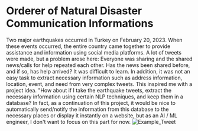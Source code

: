 # Orderer of Natural Disaster Communication Informations
Two major earthquakes occurred in Turkey on February 20, 2023. When these events occurred, the entire country came together to provide assistance and information using social media platforms. 
A lot of tweets were made, but a problem arose here: Everyone was sharing and the shared news/calls for help repeated each other. Has the news been shared before, and if so, has help arrived? It was difficult to learn. 
In addition, it was not an easy task to extract necessary information such as address information, location, event, and need from very complex tweets. This inspired me with a project idea. 
"How about if I take the earthquake tweets, extract the necessary information using certain NLP techniques, and keep them in a database? In fact, as a continuation of this project, 
it would be nice to automatically send/notify the information from this database to the necessary places or display it instantly on a website, but as an AI / ML engineer, I don't want to focus on this part for now.
![Example_Tweet](https://github.com/yavuzibr/NLP-Project/assets/91032836/c9403076-b4ee-48fc-a11e-879ec8a6d8a4)
